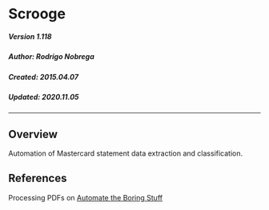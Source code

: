 # Scrooge

##### Version 1.118
##### Author: Rodrigo Nobrega
##### Created: 2015.04.07
##### Updated: 2020.11.05

---

## Overview
Automation of Mastercard statement data extraction and classification.

## References
Processing PDFs on [Automate the Boring Stuff](https://automatetheboringstuff.com/chapter13/)

